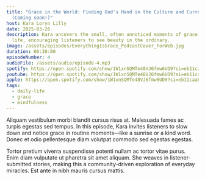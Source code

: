 ```yaml
---
title: "Grace in the World: Finding God's Hand in the Culture and Current Events
  (Coming soon!)"
host: Kara Loryn Lilly
date: 2025-03-26
description: Kara uncovers the small, often unnoticed moments of grace in daily
  life, encouraging listeners to see beauty in the ordinary.
image: /assets/episodes/EverythingIsGrace_PodcastCover_ForWeb.jpg
duration: 00:30:00
episodeNumber: 4
audioFile: /assets/audio/episode-4.mp3
spotify: https://open.spotify.com/show/1W1xnSQMTe48VJ6fmw6UD9?si=eb11caa84dd3404a
youtube: https://open.spotify.com/show/1W1xnSQMTe48VJ6fmw6UD9?si=eb11caa84dd3404a
apple: https://open.spotify.com/show/1W1xnSQMTe48VJ6fmw6UD9?si=eb11caa84dd3404a
tags:
  - daily-life
  - grace
  - mindfulness
---
```


Aliquam vestibulum morbi blandit cursus risus at. Malesuada fames ac turpis egestas sed tempus. In this episode, Kara invites listeners to slow down and notice grace in routine moments—like a sunrise or a kind word. Donec et odio pellentesque diam volutpat commodo sed egestas egestas.

Tortor pretium viverra suspendisse potenti nullam ac tortor vitae purus. Enim diam vulputate ut pharetra sit amet aliquam. She weaves in listener-submitted stories, making this a community-driven exploration of everyday miracles. Est ante in nibh mauris cursus mattis.
